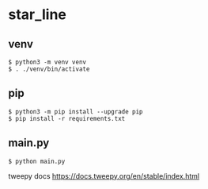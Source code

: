 # star_line

## venv
```
$ python3 -m venv venv
$ . ./venv/bin/activate
```

## pip
```
$ python3 -m pip install --upgrade pip
$ pip install -r requirements.txt
```

## main.py
```
$ python main.py
```

tweepy docs
https://docs.tweepy.org/en/stable/index.html
